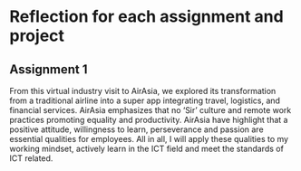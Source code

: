 # Reflection for each assignment and project
## Assignment 1
From this virtual industry visit to AirAsia, we explored its transformation from a traditional airline into a super app integrating travel, logistics, and financial services. AirAsia emphasizes that no ‘Sir’ culture and remote work practices promoting equality and productivity. AirAsia have highlight that a positive attitude, willingness to learn, perseverance and passion are essential qualities for employees. All in all, I will apply these qualities to my working mindset, actively learn in the ICT field and meet the standards of ICT related.
